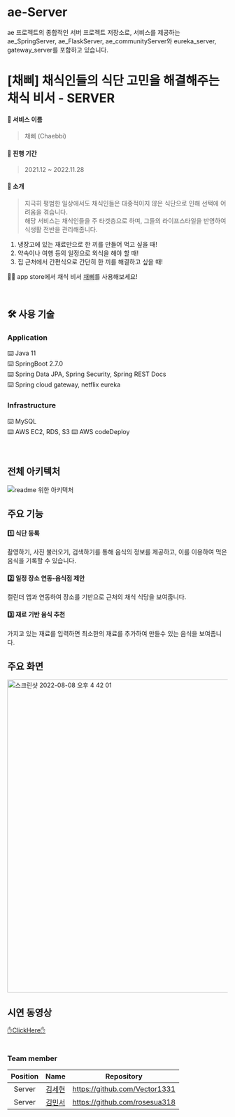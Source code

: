 # ae-Server
ae 프로젝트의 종합적인 서버 프로젝트 저장소로, 서비스를 제공하는  ae_SpringServer, ae_FlaskServer, ae_communityServer와 eureka_server, gateway_server를 포함하고 있습니다. 

# [채삐] 채식인들의 식단 고민을 해결해주는 채식 비서 - SERVER 

#### 🌱 서비스 이름
> 채삐 (Chaebbi)
#### 🌱 진행 기간
> 2021.12  ~ 2022.11.28
#### 🌱 소개
> 지극히 평범한 일상에서도 채식인들은 대중적이지 않은 식단으로 인해 선택에 어려움을 겪습니다.  
> 해당 서비스는 채식인들을 주 타겟층으로 하며, 그들의 라이프스타일을 반영하여 식생활 전반을 관리해줍니다.

1. 냉장고에 있는 재료만으로 한 끼를 만들어 먹고 싶을 때! 
2. 약속이나 여행 등의 일정으로 외식을 해야 할 때!
3. 집 근처에서 간편식으로 간단히 한 끼를 해결하고 싶을 때!

🙋🏻 app store에서 채식 비서 [채삐](https://apps.apple.com/kr/app/%EC%B1%84%EC%82%90/id1643485964)를 사용해보세요!
  

<br>

## 🛠 사용 기술
### Application
⌨️ Java 11 <br>
⌨️ SpringBoot 2.7.0 <br>
⌨️ Spring Data JPA, Spring Security, Spring REST Docs <br>
⌨️ Spring cloud gateway, netflix eureka

### Infrastructure
⌨️ MySQL <br>
⌨️ AWS EC2, RDS, S3
⌨️ AWS codeDeploy

<br>

## 전체 아키텍처 
![readme 위한 아키텍처](https://user-images.githubusercontent.com/89854207/205052543-a734e44e-13ae-49b5-8a59-613eeac015b5.png)

  
## 주요 기능

#### 1️⃣ 식단 등록 
촬영하기, 사진 불러오기, 검색하기를 통해 음식의 정보를 제공하고, 이를 이용하여 먹은 음식을 기록할 수 있습니다.
#### 2️⃣ 일정 장소 연동-음식점 제안
캘린더 앱과 연동하여 장소를 기반으로 근처의 채식 식당을 보여줍니다.
#### 3️⃣ 재료 기반 음식 추천
가지고 있는 재료를 입력하면 최소한의 재료를 추가하여 만들수 있는 음식을 보여줍니다.
  
## 주요 화면
<img width="716" alt="스크린샷 2022-08-08 오후 4 42 01" src="https://user-images.githubusercontent.com/88825022/183365895-485631c5-8a6b-4020-9893-00e0b6737484.png">

## 시연 동영상 

[✋ClickHere✋](https://youtu.be/XZz1xUvrJ0g)
<br><br>
### Team member
|Position|Name|Repository|
|:---:|:---:|---|
|Server|[김세현](https://early-tithonia-af2.notion.site/KIM-SEHYEON-8d0186298ecc43a797abb8de0436c15e)|https://github.com/Vector1331|
|Server|[김민서](https://www.notion.so/d6d0e962e84942a39a9e527fd602337f)|https://github.com/rosesua318|

